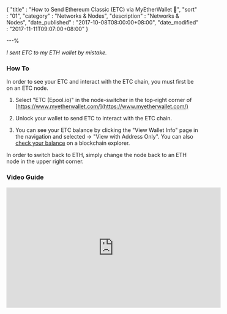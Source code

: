 {
"title" : "How to Send Ethereum Classic (ETC) via MyEtherWallet 🎥",
"sort" : "01",
"category" : "Networks & Nodes",
"description" : "Networks & Nodes",
"date_published" : "2017-10-08T08:00:00+08:00",
"date_modified" : "2017-11-11T09:07:00+08:00"
}

---%

_I sent ETC to my ETH wallet by mistake._

### How To

In order to see your ETC and interact with the ETC chain, you must first be on an ETC node.

1. Select "ETC (Epool.io)" in the node-switcher in the top-right corner of [https://www.myetherwallet.com/](https://www.myetherwallet.com/)

2. Unlock your wallet to send ETC to interact with the ETC chain.

3. You can see your ETC balance by clicking the "View Wallet Info" page in the navigation and selected -> "View with Address Only". You can also [check your balance](https://kb.myetherwallet.com/getting-started/checking-balance-of-my-account.html) on a blockchain explorer.

In order to switch back to ETH, simply change the node back to an ETH node in the upper right corner.

### Video Guide

<div class="video__wrapper">
  <iframe width="560" height="315" src="https://www.youtube.com/embed/5IHvDorZyhk" frameborder="0" allowfullscreen></iframe>
</div>
